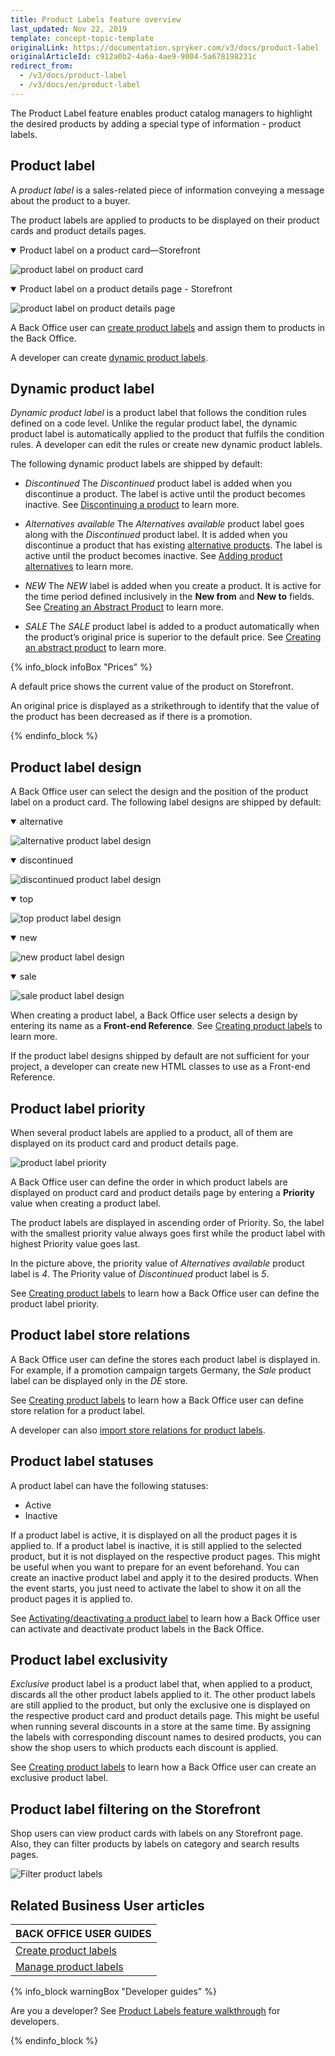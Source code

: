 ```yaml
---
title: Product Labels feature overview
last_updated: Nov 22, 2019
template: concept-topic-template
originalLink: https://documentation.spryker.com/v3/docs/product-label
originalArticleId: c912a0b2-4a6a-4ae9-9004-5a678198231c
redirect_from:
  - /v3/docs/product-label
  - /v3/docs/en/product-label
---
```


The Product Label feature enables product catalog managers to highlight the desired products by adding a special type of information - product labels.


## Product label

A *product label* is a sales-related piece of information conveying a message about the product to a buyer.

The product labels are applied to products to be displayed on their product cards and product details pages.

<details open>

<summary markdown='span'>Product label on a product card—Storefront</summary>

![product label on product card](https://spryker.s3.eu-central-1.amazonaws.com/docs/Features/Product+Management/Product+Label/Product+Label+Feature+Overview/product-label-on-product-card.png)

</details>

 <details open>
<summary markdown='span'>Product label on a product details page - Storefront</summary>

![product label on product details page](https://spryker.s3.eu-central-1.amazonaws.com/docs/Features/Product+Management/Product+Label/Product+Label+Feature+Overview/product-label-on-product-details-page.png)

</details>

A Back Office user can [create product labels](/docs/scos/user/back-office-user-guides/{{page.version}}/merchandising/product-labels/creating-product-labels.html) and assign them to products in the Back Office.

A developer can create [dynamic product labels](#dynamic-product-label).


## Dynamic product label
*Dynamic product label* is a product label that follows the condition rules defined on a code level. Unlike the regular product label, the dynamic product label is automatically applied to the product that fulfils the condition rules. A developer can edit the rules or create new dynamic product lablels.

The following dynamic product labels are shipped by default:
* *Discontinued*
The *Discontinued* product label is added when you discontinue a product. The label is active until the product becomes inactive. See [Discontinuing a product](/docs/scos/user/back-office-user-guides/{{page.version}}/catalog/products/manage-concrete-products/discontinuing-products.html) to learn more.

* *Alternatives available*
The *Alternatives available* product label goes along with the *Discontinued* product label. It is added when you discontinue a product that has existing [alternative products](/docs/scos/user/features/{{page.version}}/alternative-products-feature-overview.html). The label is active until the product becomes inactive. See [Adding product alternatives](/docs/scos/user/back-office-user-guides/{{page.version}}/catalog/products/manage-concrete-products/adding-product-alternatives.html) to learn more.

* *NEW*
The *NEW* label is added when you create a product. It is active for the time period defined inclusively in the **New from** and **New to** fields. See [Creating an Abstract Product](/docs/scos/user/back-office-user-guides/{{page.version}}/catalog/products/manage-abstract-products-and-product-bundles/create-abstract-products-and-product-bundles.html) to learn more.
* *SALE*
The *SALE* product label is added to a product automatically when the product’s original price is superior to the default price. See [Creating an abstract product](/docs/scos/user/back-office-user-guides/{{page.version}}/catalog/products/manage-abstract-products-and-product-bundles/create-abstract-products-and-product-bundles.html) to learn more.

{% info_block infoBox "Prices" %}

A default price shows the current value of the product on Storefront.

An original price is displayed as a strikethrough to identify that the value of the product has been decreased as if there is a promotion.

{% endinfo_block %}


## Product label design
A Back Office user can select the design and the position of the product label on a product card. The following label designs are shipped by default:

 <details open>
<summary markdown='span'>alternative</summary>

![alternative product label design](https://spryker.s3.eu-central-1.amazonaws.com/docs/Features/Product+Management/Product+Label/Product+Label+Feature+Overview/alternatives-available-product-label-design.png)

</details>


 <details open>
<summary markdown='span'>discontinued</summary>

![discontinued product label design](https://spryker.s3.eu-central-1.amazonaws.com/docs/Features/Product+Management/Product+Label/Product+Label+Feature+Overview/discontinued-product-label-design.png)

</details>


 <details open>
<summary markdown='span'>top</summary>

![top product label design](https://spryker.s3.eu-central-1.amazonaws.com/docs/Features/Product+Management/Product+Label/Product+Label+Feature+Overview/top-product-label-design.png)

</details>



 <details open>
<summary markdown='span'>new</summary>

![new product label design](https://spryker.s3.eu-central-1.amazonaws.com/docs/Features/Product+Management/Product+Label/Product+Label+Feature+Overview/new-product-label-design.png)

</details>

 <details open>
<summary markdown='span'>sale</summary>

![sale product label design](https://spryker.s3.eu-central-1.amazonaws.com/docs/Features/Product+Management/Product+Label/Product+Label+Feature+Overview/sale-product-label-design.png)

</details>

When creating a product label, a Back Office user selects a design by entering its name as a **Front-end Reference**. See [Creating product labels](/docs/scos/user/back-office-user-guides/{{page.version}}/merchandising/product-labels/creating-product-labels.html) to learn more.

If the product label designs shipped by default are not sufficient for your project, a developer can create new HTML classes to use as a Front-end Reference.


## Product label priority

When several product labels are applied to a product, all of them are displayed on its product card and product details page.

![product label priority ](https://spryker.s3.eu-central-1.amazonaws.com/docs/Features/Product+Management/Product+Label/Product+Label+Feature+Overview/alternatives-available-product-label-design.png)


A Back Office user can define the order in which product labels are displayed on product card and product details page by entering a **Priority** value when creating a product label.

The product labels are displayed in ascending order of Priority. So, the label with the smallest priority value always goes first while the product label with highest Priority value goes last.

In the picture above, the priority value of *Alternatives available* product label is *4*. The Priority value of *Discontinued* product label is *5*.

See [Creating product labels](/docs/scos/user/back-office-user-guides/{{page.version}}/merchandising/product-labels/creating-product-labels.html) to learn how a Back Office user can define the product label priority.

## Product label store relations

A Back Office user can define the stores each product label is displayed in. For example, if a promotion campaign targets Germany, the *Sale* product label can be displayed only in the *DE* store.

See [Creating product labels](/docs/scos/user/back-office-user-guides/{{page.version}}/merchandising/product-labels/creating-product-labels.html) to learn how a Back Office user can define store relation for a product label.

A developer can also [import store relations for product labels](/docs/scos/dev/data-import/{{page.version}}/data-import-categories/merchandising-setup/product-merchandising/file-details-product-label-store.csv.html).

## Product label statuses

A product label can have the following statuses:

* Active
* Inactive

If a product label is active, it is displayed on all the product pages it is applied to. If a product label is inactive, it is still applied to the selected product, but it is not displayed on the respective product pages. This might be useful when you want to prepare for an event beforehand. You can create an inactive product label and apply it to the desired products. When the event starts, you just need to activate the label to show it on all the product pages it is applied to.

See [Activating/deactivating a product label](/docs/scos/user/back-office-user-guides/{{page.version}}/merchandising/product-labels/managing-product-labels.html#editing-product-labels) to learn how a Back Office user can activate and deactivate product labels in the Back Office.

## Product label exclusivity

*Exclusive* product label is a product label that, when applied to a product, discards all the other product labels applied to it. The other product labels are still applied to the product, but only the exclusive one is displayed on the respective product card and product details page. This might be useful when running several discounts in a store at the same time. By assigning the labels with corresponding discount names to desired products, you can show the shop users to which products each discount is applied.

See [Creating product labels](/docs/scos/user/back-office-user-guides/{{page.version}}/merchandising/product-labels/creating-product-labels.html) to learn how a Back Office user can create an exclusive product label.

## Product label filtering on the Storefront

Shop users can view product cards with labels on any Storefront page. Also, they can filter products by labels on category and search results pages.

![Filter product labels](https://spryker.s3.eu-central-1.amazonaws.com/docs/Features/Product+Management/Product+Label/Product+Label+Feature+Overview/filter-labels-yves.png)

## Related Business User articles

|BACK OFFICE USER GUIDES|
|---|
| [Create product labels](/docs/scos/user/back-office-user-guides/{{page.version}}/merchandising/product-labels/creating-product-labels.html)  |
| [Manage product labels](/docs/scos/user/back-office-user-guides/{{page.version}}/merchandising/product-labels/managing-product-labels.html)  |

{% info_block warningBox "Developer guides" %}

Are you a developer? See [Product Labels feature walkthrough](/docs/scos/dev/feature-walkthroughs/{{page.version}}/product-labels-feature-walkthrough.html) for developers.

{% endinfo_block %}
